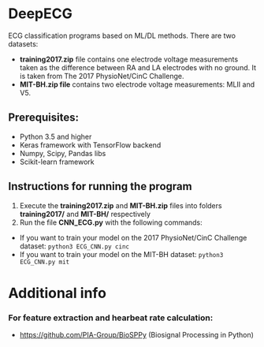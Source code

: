 # DeepECG
ECG classification programs based on ML/DL methods. There are two datasets:
 - **training2017.zip** file contains one electrode voltage measurements taken as the difference between RA and LA electrodes with no ground. It is taken from The 2017 PhysioNet/CinC Challenge.
 - **MIT-BH.zip file** contains two electrode voltage measurements: MLII and V5.

## Prerequisites:
- Python 3.5 and higher
- Keras framework with TensorFlow backend
- Numpy, Scipy, Pandas libs
- Scikit-learn framework 

## Instructions for running the program
1) Execute the **training2017.zip** and **MIT-BH.zip** files into folders **training2017/** and **MIT-BH/** respectively
2) Run the file **CNN_ECG.py** with the following commands:
- If you want to train your model on the 2017 PhysioNet/CinC Challenge dataset:
      ```
      python3 ECG_CNN.py cinc
      ```
- If you want to train your model on the MIT-BH dataset:
      ```
      python3 ECG_CNN.py mit
      ```

# Additional info
### For feature extraction and hearbeat rate calculation:
- https://github.com/PIA-Group/BioSPPy (Biosignal Processing in Python)
